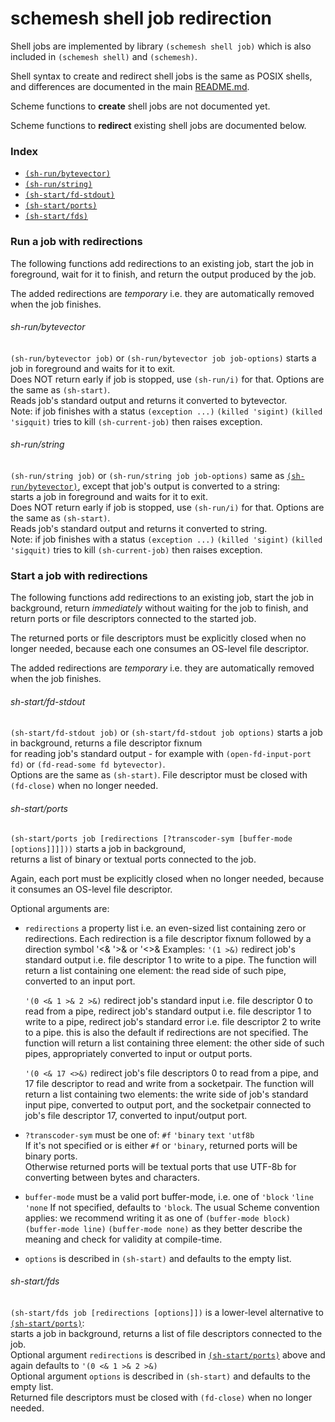 # schemesh shell job redirection

Shell jobs are implemented by library `(schemesh shell job)` which is also included in `(schemesh shell)` and `(schemesh)`.

Shell syntax to create and redirect shell jobs is the same as POSIX shells,
and differences are documented in the main [README.md](../../README.md).

Scheme functions to **create** shell jobs are not documented yet.

Scheme functions to **redirect** existing shell jobs are documented below.

### Index
* [`(sh-run/bytevector)`](#sh-run-bytevector)
* [`(sh-run/string)`](#sh-run-string)
* [`(sh-start/fd-stdout)`](#sh-start-fd-stdout)
* [`(sh-start/ports)`](#sh-start-ports)
* [`(sh-start/fds)`](#sh-start-fds)

### Run a job with redirections

The following functions add redirections to an existing job, start the job in foreground,
wait for it to finish, and return the output produced by the job.

The added redirections are *temporary* i.e. they are automatically removed when the job finishes.

###### sh-run/bytevector
`(sh-run/bytevector job)` or `(sh-run/bytevector job job-options)` starts a job in foreground and waits for it to exit.<br/>
Does NOT return early if job is stopped, use `(sh-run/i)` for that. Options are the same as `(sh-start)`.<br/>
Reads job's standard output and returns it converted to bytevector.<br/>
Note: if job finishes with a status `(exception ...)` `(killed 'sigint)` `(killed 'sigquit)` tries to kill `(sh-current-job)` then raises exception.

###### sh-run/string
`(sh-run/string job)` or `(sh-run/string job job-options)` same as [`(sh-run/bytevector)`](#sh-run-bytevector), except that job's output is converted to a string:<br/>
starts a job in foreground and waits for it to exit.<br/>
Does NOT return early if job is stopped, use `(sh-run/i)` for that. Options are the same as `(sh-start)`.<br/>
Reads job's standard output and returns it converted to string.<br/>
Note: if job finishes with a status `(exception ...)` `(killed 'sigint)` `(killed 'sigquit)` tries to kill `(sh-current-job)` then raises exception.

### Start a job with redirections

The following functions add redirections to an existing job, start the job in background,
return *immediately* without waiting for the job to finish,
and return ports or file descriptors connected to the started job.

The returned ports or file descriptors must be explicitly closed when no longer needed,
because each one consumes an OS-level file descriptor.

The added redirections are *temporary* i.e. they are automatically removed when the job finishes.

###### sh-start/fd-stdout
`(sh-start/fd-stdout job)` or `(sh-start/fd-stdout job options)` starts a job in background, returns a file descriptor fixnum<br/>
for reading job's standard output - for example with `(open-fd-input-port fd)` or `(fd-read-some fd bytevector)`.<br/>
Options are the same as `(sh-start)`. File descriptor must be closed with `(fd-close)` when no longer needed.


###### sh-start/ports
`(sh-start/ports job [redirections [?transcoder-sym [buffer-mode [options]]]]))` starts a job in background,<br/>
returns a list of binary or textual ports connected to the job.<br/>

Again, each port must be explicitly closed when no longer needed, because it consumes an OS-level file descriptor.

Optional arguments are:
* `redirections` a property list i.e. an even-sized list containing zero or redirections.
  Each redirection is a file descriptor fixnum followed by a direction symbol '<& '>& or '<>&
  Examples:
  `'(1 >&)` redirect job's standard output i.e. file descriptor 1 to write to a pipe.
           The function will return a list containing one element: the read side of such pipe, converted to an input port.

  `'(0 <& 1 >& 2 >&)`
     redirect job's standard input i.e. file descriptor 0 to read from a pipe,
     redirect job's standard output i.e. file descriptor 1 to write to a pipe,
     redirect job's standard error i.e. file descriptor 2 to write to a pipe.
     this is also the default if redirections are not specified.
     The function will return a list containing three element: the other side of such pipes, appropriately converted to input or output ports.

  `'(0 <& 17 <>&)`
     redirect job's file descriptors 0 to read from a pipe, and 17 file descriptor to read and write from a socketpair.
     The function will return a list containing two elements: the write side of job's standard input pipe, converted to output port,
     and the socketpair connected to job's file descriptor 17, converted to input/output port.


* `?transcoder-sym` must be one of: `#f` `'binary` `text` `'utf8b`<br/>
  If it's not specified or is either `#f` or `'binary`, returned ports will be binary ports.<br/>
  Otherwise returned ports will be textual ports that use UTF-8b for converting between bytes and characters.

* `buffer-mode` must be a valid port buffer-mode, i.e. one of `'block` `'line` `'none`
  If not specified, defaults to `'block`.
  The usual Scheme convention applies: we recommend writing it as one of `(buffer-mode block)` `(buffer-mode line)` `(buffer-mode none)`
  as they better describe the meaning and check for validity at compile-time.

* `options` is described in `(sh-start)` and defaults to the empty list.


###### sh-start/fds
`(sh-start/fds job [redirections [options]])` is a lower-level alternative to [`(sh-start/ports)`](#sh-start-ports):<br>
starts a job in background, returns a list of file descriptors connected to the job.<br/>
Optional argument `redirections` is described in [`(sh-start/ports)`](#sh-start-ports) above and again defaults to `'(0 <& 1 >& 2 >&)` <br/>
Optional argument `options` is described in `(sh-start)` and defaults to the empty list.<br/>
Returned file descriptors must be closed with `(fd-close)` when no longer needed.

